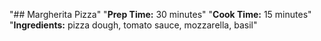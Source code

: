 "## Margherita Pizza" 
"**Prep Time:** 30 minutes" 
"**Cook Time:** 15 minutes" 
"**Ingredients:** pizza dough, tomato sauce, mozzarella, basil" 
